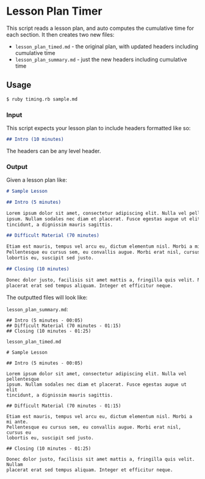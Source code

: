 # Lesson Plan Timer

This script reads a lesson plan, and auto computes the cumulative time for
each section. It then creates two new files:

* `lesson_plan_timed.md` - the original plan, with updated headers including cumulative time
* `lesson_plan_summary.md` - just the new headers including cumulative time

## Usage

```bash
$ ruby timing.rb sample.md
```

### Input
This script expects your lesson plan to include headers formatted like so:

```markdown
## Intro (10 minutes)
```

The headers can be any level header.

### Output

Given a lesson plan like:

```markdown
# Sample Lesson

## Intro (5 minutes)

Lorem ipsum dolor sit amet, consectetur adipiscing elit. Nulla vel pellentesque
ipsum. Nullam sodales nec diam et placerat. Fusce egestas augue ut elit
tincidunt, a dignissim mauris sagittis.

## Difficult Material (70 minutes)

Etiam est mauris, tempus vel arcu eu, dictum elementum nisl. Morbi a mi ante.
Pellentesque eu cursus sem, eu convallis augue. Morbi erat nisl, cursus eu
lobortis eu, suscipit sed justo.

## Closing (10 minutes)

Donec dolor justo, facilisis sit amet mattis a, fringilla quis velit. Nullam
placerat erat sed tempus aliquam. Integer et efficitur neque.
```

The outputted files will look like:

`lesson_plan_summary.md`:
```
## Intro (5 minutes - 00:05)
## Difficult Material (70 minutes - 01:15)
## Closing (10 minutes - 01:25)
```

`lesson_plan_timed.md`
```
# Sample Lesson

## Intro (5 minutes - 00:05)

Lorem ipsum dolor sit amet, consectetur adipiscing elit. Nulla vel pellentesque
ipsum. Nullam sodales nec diam et placerat. Fusce egestas augue ut elit
tincidunt, a dignissim mauris sagittis.

## Difficult Material (70 minutes - 01:15)

Etiam est mauris, tempus vel arcu eu, dictum elementum nisl. Morbi a mi ante.
Pellentesque eu cursus sem, eu convallis augue. Morbi erat nisl, cursus eu
lobortis eu, suscipit sed justo.

## Closing (10 minutes - 01:25)

Donec dolor justo, facilisis sit amet mattis a, fringilla quis velit. Nullam
placerat erat sed tempus aliquam. Integer et efficitur neque.
```
